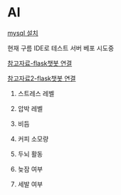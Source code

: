 # AI

[mysql 설치](https://dev.mysql.com/downloads/file/?id=514518)

현재 구름 IDE로 테스트 서버 베포 시도중


[참고자료-flask챗봇 연결](https://kkkapuq.tistory.com/110)

[참고자료2-flask챗봇 연결](https://novice-engineers.tistory.com/23)

1. 스트레스 레벨

2. 압박 레벨

3. 비듬

4. 커피 소모량

5. 두뇌 활동

6. 늦잠 여부

7. 세발 여부
